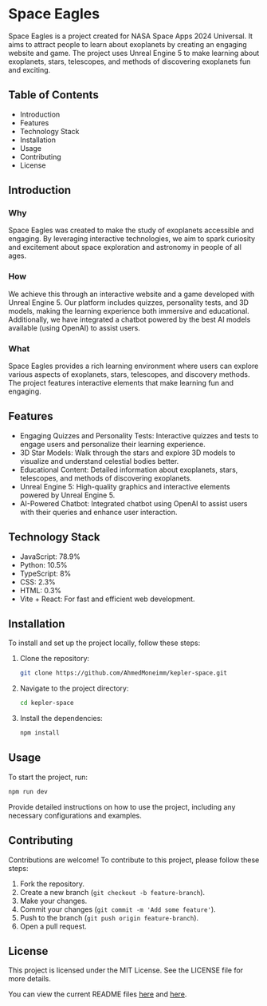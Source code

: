 # Space Eagles

Space Eagles is a project created for NASA Space Apps 2024 Universal. It aims to attract people to learn about exoplanets by creating an engaging website and game. The project uses Unreal Engine 5 to make learning about exoplanets, stars, telescopes, and methods of discovering exoplanets fun and exciting.

## Table of Contents
- Introduction
- Features
- Technology Stack
- Installation
- Usage
- Contributing
- License

## Introduction

### Why
Space Eagles was created to make the study of exoplanets accessible and engaging. By leveraging interactive technologies, we aim to spark curiosity and excitement about space exploration and astronomy in people of all ages.

### How
We achieve this through an interactive website and a game developed with Unreal Engine 5. Our platform includes quizzes, personality tests, and 3D models, making the learning experience both immersive and educational. Additionally, we have integrated a chatbot powered by the best AI models available (using OpenAI) to assist users.

### What
Space Eagles provides a rich learning environment where users can explore various aspects of exoplanets, stars, telescopes, and discovery methods. The project features interactive elements that make learning fun and engaging.

## Features
- Engaging Quizzes and Personality Tests: Interactive quizzes and tests to engage users and personalize their learning experience.
- 3D Star Models: Walk through the stars and explore 3D models to visualize and understand celestial bodies better.
- Educational Content: Detailed information about exoplanets, stars, telescopes, and methods of discovering exoplanets.
- Unreal Engine 5: High-quality graphics and interactive elements powered by Unreal Engine 5.
- AI-Powered Chatbot: Integrated chatbot using OpenAI to assist users with their queries and enhance user interaction.

## Technology Stack
- JavaScript: 78.9%
- Python: 10.5%
- TypeScript: 8%
- CSS: 2.3%
- HTML: 0.3%
- Vite + React: For fast and efficient web development.

## Installation
To install and set up the project locally, follow these steps:

1. Clone the repository:
   ```sh
   git clone https://github.com/AhmedMoneimm/kepler-space.git
   ```
2. Navigate to the project directory:
   ```sh
   cd kepler-space
   ```
3. Install the dependencies:
   ```sh
   npm install
   ```

## Usage
To start the project, run:
```sh
npm run dev
```
Provide detailed instructions on how to use the project, including any necessary configurations and examples.

## Contributing
Contributions are welcome! To contribute to this project, please follow these steps:

1. Fork the repository.
2. Create a new branch (`git checkout -b feature-branch`).
3. Make your changes.
4. Commit your changes (`git commit -m 'Add some feature'`).
5. Push to the branch (`git push origin feature-branch`).
6. Open a pull request.

## License
This project is licensed under the MIT License. See the LICENSE file for more details.

You can view the current README files [here](https://github.com/AhmedMoneimm/kepler-space/blob/7b32ff34cc8c5216a6276b00572321a28e475415/README.md) and [here](https://github.com/AhmedMoneimm/kepler-space/blob/7b32ff34cc8c5216a6276b00572321a28e475415/space-web/README.md). 
